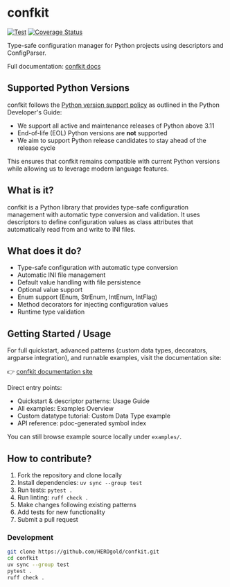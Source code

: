 # confkit

[![Test](https://github.com/HEROgold/confkit/actions/workflows/test.yml/badge.svg)](https://github.com/HEROgold/confkit/actions/workflows/test.yml)
[![Coverage Status](https://coveralls.io/repos/github/HEROgold/confkit/badge.svg?branch=master)](https://coveralls.io/github/HEROgold/confkit?branch=master)

Type-safe configuration manager for Python projects using descriptors and ConfigParser.

Full documentation: [confkit docs](https://HEROgold.github.io/confkit/)

## Supported Python Versions

confkit follows the [Python version support policy](https://devguide.python.org/versions/) as outlined in the Python Developer's Guide:

- We support all active and maintenance releases of Python above 3.11
- End-of-life (EOL) Python versions are **not** supported
- We aim to support Python release candidates to stay ahead of the release cycle

This ensures that confkit remains compatible with current Python versions while allowing us to leverage modern language features.

## What is it?

confkit is a Python library that provides type-safe configuration management with automatic type conversion and validation.
It uses descriptors to define configuration values as class attributes that automatically read from and write to INI files.

## What does it do?

- Type-safe configuration with automatic type conversion
- Automatic INI file management
- Default value handling with file persistence
- Optional value support
- Enum support (Enum, StrEnum, IntEnum, IntFlag)
- Method decorators for injecting configuration values
- Runtime type validation

## Getting Started / Usage

For full quickstart, advanced patterns (custom data types, decorators, argparse integration), and runnable examples, visit the documentation site:

👉 [confkit documentation site](https://HEROgold.github.io/confkit/usage)

Direct entry points:

- Quickstart & descriptor patterns: Usage Guide
- All examples: Examples Overview
- Custom datatype tutorial: Custom Data Type example
- API reference: pdoc-generated symbol index

You can still browse example source locally under `examples/`.

## How to contribute?

1. Fork the repository and clone locally
2. Install dependencies: `uv sync --group test`
3. Run tests: `pytest .`
4. Run linting: `ruff check .`
5. Make changes following existing patterns
6. Add tests for new functionality
7. Submit a pull request

### Development

```bash
git clone https://github.com/HEROgold/confkit.git
cd confkit
uv sync --group test
pytest .
ruff check .
```
